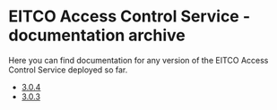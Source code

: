 
# EITCO Access Control Service - documentation archive

Here you can find documentation for any version of the EITCO Access Control Service deployed so far.

 * [3.0.4](archive/3.0.4)
 * [3.0.3](archive/3.0.3)
